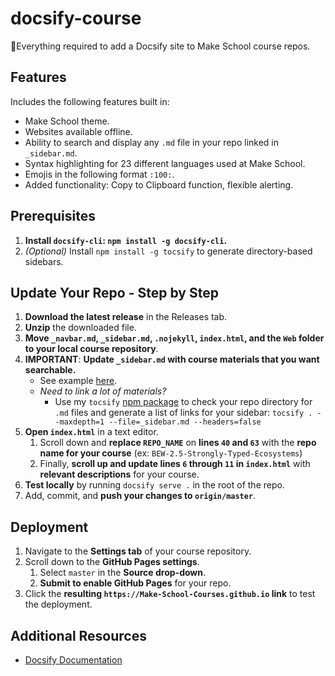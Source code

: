 # docsify-course

🌟Everything required to add a Docsify site to Make School course repos.

## Features

Includes the following features built in:

* Make School theme.
* Websites available offline.
* Ability to search and display any `.md` file in your repo linked in `_sidebar.md`.
* Syntax highlighting for 23 different languages used at Make School.
* Emojis in the following format `:100:`.
* Added functionality: Copy to Clipboard function, flexible alerting.

## Prerequisites

1. **Install `docsify-cli`: `npm install -g docsify-cli`.**
1. _(Optional)_ Install `npm install -g tocsify` to generate directory-based sidebars.

## Update Your Repo - Step by Step

1. **Download the latest release** in the Releases tab.
1. **Unzip** the downloaded file.
1. **Move `_navbar.md`, `_sidebar.md`, `.nojekyll`, `index.html`, and the `Web` folder to your local course repository**.
1. **IMPORTANT**: **Update `_sidebar.md` with course materials that you want searchable.** 
   * See example [here](https://github.com/Make-School-Courses/BEW-2.5-Strongly-Typed-Ecosystems/blob/master/_sidebar.md).
   * _Need to link a lot of materials?_
      * Use my `tocsify` [npm package](https://github.com/droxey/tocsify) to check your repo directory for `.md` files and generate a list of links for your sidebar: `tocsify . --maxdepth=1 --file=_sidebar.md --headers=false`
1. **Open `index.html`** in a text editor.
    1. Scroll down and **replace `REPO_NAME`** on **lines `40` and `63`** with the **repo name for your course** (ex: `BEW-2.5-Strongly-Typed-Ecosystems`)
    1. Finally, **scroll up and update lines `6` through `11` in `index.html`** with **relevant descriptions** for your course.
1. **Test locally** by running `docsify serve .` in the root of the repo.
1. Add, commit, and **push your changes to `origin/master`**.

## Deployment

1. Navigate to the **Settings tab** of your course repository.
1. Scroll down to the **GitHub Pages settings**.
    1. Select `master` in the **Source drop-down**.
    1. **Submit to enable GitHub Pages** for your repo.
1. Click the **resulting `https://Make-School-Courses.github.io` link** to test the deployment.

## Additional Resources

- [Docsify Documentation](https://docsify.js.org)
